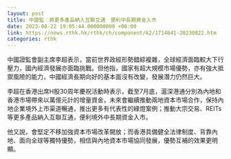 ```yaml
---
layout: post
title: 中證監：將更多產品納入互聯互通　便利中長期資金入市
date: 2023-08-22 19:05:44.000000000 +08:00
link: https://news.rthk.hk/rthk/ch/component/k2/1714641-20230822.htm
categories: rthk
---
```


中國證監會副主席李超表示，當前世界政經形勢錯綜複雜，全球經濟面臨較大下行壓力，國內經濟發展亦面臨挑戰。但他指，國家有超大規模市場優勢，亦有強大抵禦風險的能力，中國經濟長期向好的基本面沒有改變，發展潛力仍然巨大。

李超在香港出席H股30周年慶祝活動時表示，截至7月底，滬深港通分別為內地和香港市場帶來以萬億元計的增量資金，未來會繼續推動兩地資本市場合作，保持內地企業境外上市渠道暢通，推出更多有代表性的綠燈案例；推動大宗交易、REITs等更多產品納入互聯互通，便利境外中長期資金入市。

他又說，會堅定不移加強資本市場改革開放；而香港具備健全法律制度、背靠內地、面向全球等獨特優勢，相信與內地資本市場協同發展，優勢互補的效果更明顯。
